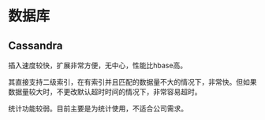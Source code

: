 # 数据库

## Cassandra
插入速度较快，扩展非常方便，无中心，性能比hbase高。

其直接支持二级索引，在有索引并且匹配的数据量不大的情况下，非常快。但如果数据量较大时，不更改默认超时时间的情况下，非常容易超时。

统计功能较弱。目前主要是为统计使用，不适合公司需求。
